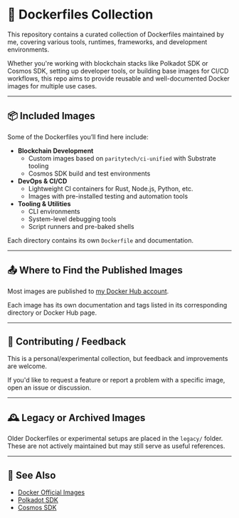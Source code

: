 # 🐳 Dockerfiles Collection

This repository contains a curated collection of Dockerfiles maintained by me, covering various tools, runtimes, frameworks, and development environments.

Whether you're working with blockchain stacks like Polkadot SDK or Cosmos SDK, setting up developer tools, or building base images for CI/CD workflows, this repo aims to provide reusable and well-documented Docker images for multiple use cases.

---

## 📦 Included Images

Some of the Dockerfiles you’ll find here include:

- **Blockchain Development**
  - Custom images based on `paritytech/ci-unified` with Substrate tooling
  - Cosmos SDK build and test environments
- **DevOps & CI/CD**
  - Lightweight CI containers for Rust, Node.js, Python, etc.
  - Images with pre-installed testing and automation tools
- **Tooling & Utilities**
  - CLI environments
  - System-level debugging tools
  - Script runners and pre-baked shells

Each directory contains its own `Dockerfile` and documentation.

---

## 📤 Where to Find the Published Images

Most images are published to [my Docker Hub account](https://hub.docker.com/u/lfern70).

Each image has its own documentation and tags listed in its corresponding directory or Docker Hub page.

---

## 🤝 Contributing / Feedback

This is a personal/experimental collection, but feedback and improvements are welcome.

If you'd like to request a feature or report a problem with a specific image, open an issue or discussion.

---

## 🕰️ Legacy or Archived Images

Older Dockerfiles or experimental setups are placed in the `legacy/` folder. These are not actively maintained but may still serve as useful references.

---

## 🔗 See Also

- [Docker Official Images](https://hub.docker.com/search?q=&type=image&image_filter=official)
- [Polkadot SDK](https://github.com/paritytech/polkadot-sdk)
- [Cosmos SDK](https://github.com/cosmos/cosmos-sdk)
